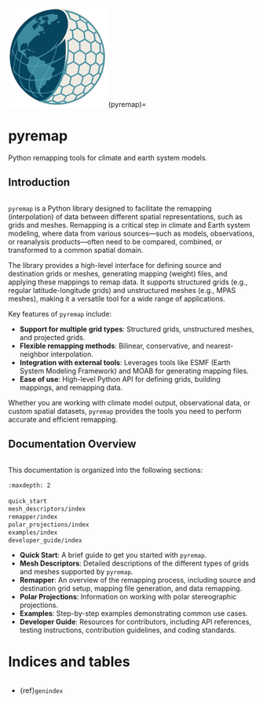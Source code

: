 ![pyremap logo](_static/logo.png)
(pyremap)=

# pyremap

Python remapping tools for climate and earth system models.

## Introduction
```{index} single: Introduction
```

`pyremap` is a Python library designed to facilitate the remapping
(interpolation) of data between different spatial representations, such as
grids and meshes. Remapping is a critical step in climate and Earth system
modeling, where data from various sources—such as models, observations, or
reanalysis products—often need to be compared, combined, or transformed to a
common spatial domain.

The library provides a high-level interface for defining source and
destination grids or meshes, generating mapping (weight) files, and applying
these mappings to remap data. It supports structured grids (e.g., regular
latitude-longitude grids) and unstructured meshes (e.g., MPAS meshes), making
it a versatile tool for a wide range of applications.

Key features of `pyremap` include:
- **Support for multiple grid types**: Structured grids, unstructured meshes,
  and projected grids.
- **Flexible remapping methods**: Bilinear, conservative, and nearest-neighbor
  interpolation.
- **Integration with external tools**: Leverages tools like ESMF (Earth System
  Modeling Framework) and MOAB for generating mapping files.
- **Ease of use**: High-level Python API for defining grids, building
  mappings, and remapping data.

Whether you are working with climate model output, observational data, or
custom spatial datasets, `pyremap` provides the tools you need to perform
accurate and efficient remapping.

## Documentation Overview
```{index} single: Documentation; Overview
```

This documentation is organized into the following sections:

```{toctree}
:maxdepth: 2

quick_start
mesh_descriptors/index
remapper/index
polar_projections/index
examples/index
developer_guide/index
```

- **Quick Start**: A brief guide to get you started with `pyremap`.
- **Mesh Descriptors**: Detailed descriptions of the different types of grids and meshes supported by `pyremap`.
- **Remapper**: An overview of the remapping process, including source and destination grid setup, mapping file generation, and data remapping.
- **Polar Projections**: Information on working with polar stereographic projections.
- **Examples**: Step-by-step examples demonstrating common use cases.
- **Developer Guide**: Resources for contributors, including API references, testing instructions, contribution guidelines, and coding standards.

# Indices and tables
```{index} single: Indices and tables
```

* {ref}`genindex`
